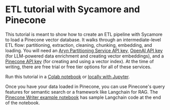 # ETL tutorial with Sycamore and Pinecone

This tutorial is meant to show how to create an ETL pipeline with Sycamore to load a Pinecone vector database. It walks through an intermediate-level ETL flow: partitioning, extraction, cleaning, chunking, embedding, and loading. You will need an [Aryn Partitioning Service API key](https://www.aryn.ai/get-started), [OpenAI API key](https://platform.openai.com/signup) (for LLM-powered data enrichment and creating vector embeddings), and a [Pinecone API key](https://app.pinecone.io/?sessionType=signup) (for creating and using a vector index). At the time of writing, there are free trial or free tier options for all of these services.

Run this tutorial in a [Colab notebook](https://colab.research.google.com/drive/1oWi50uqJafBDmLWNO4QFEbiotnU7o75B) or [locally with Jupyter](https://github.com/aryn-ai/sycamore/blob/main/notebooks/sycamore-tutorial-intermediate-etl.ipynb).

Once you have your data loaded in Pinecone, you can use Pinecone's query features for semantic search or a framework like Langchain for RAG. The [Pinecone Writer example notebook](https://github.com/aryn-ai/sycamore/blob/main/notebooks/pinecone-writer.ipynb) has sample Langchain code at the end of the notebook.
